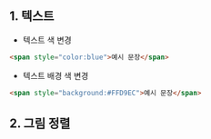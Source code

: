 ## 1. 텍스트
* 텍스트 색 변경
```html
<span style="color:blue">예시 문장</span>
```
* 텍스트 배경 색 변경
```html
<span style="background:#FFD9EC">예시 문장</span>
```
## 2. 그림 정렬

